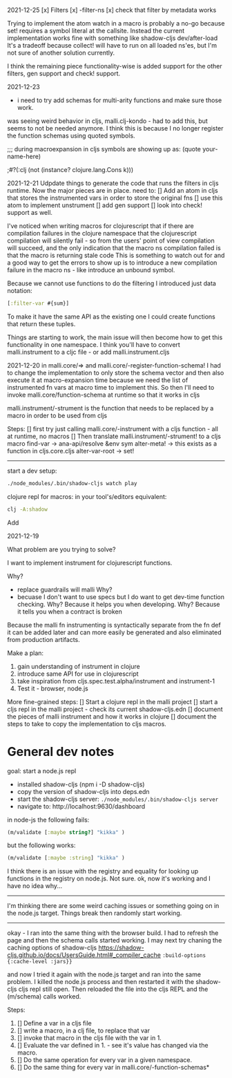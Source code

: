 2021-12-25
[x] Filters
  [x] -filter-ns
  [x] check that filter by metadata works

Trying to implement the atom watch in a macro is probably a no-go because set! requires a symbol literal at the callsite.
Instead the current implementation works fine with something like shadow-cljs dev/after-load
It's a tradeoff because collect! will have to run on all loaded ns'es, but I'm not sure of another solution currently.

I think the remaining piece functionality-wise is added support for the other filters, gen support and check! support.

2021-12-23

- i need to try add schemas for multi-arity functions and make sure those work.

was seeing weird behavior in cljs, malli.clj-kondo - had to add this, but seems to not be needed anymore.
I think this is because I no longer register the function schemas using quoted symbols.

;;; during macroexpansion in cljs symbols are showing up as: (quote your-name-here)

;#?(:clj (not (instance? clojure.lang.Cons k)))

2021-12-21
Udpdate things to generate the code that runs the filters in cljs runtime.
Now the major pieces are in place. need to:
[] Add an atom in cljs that stores the instrumented vars in order to store the original fns
[] use this atom to implement unstrument
[] add gen support
[] look into check! support as well.

I've noticed when writing macros for clojurescript that if there are compilation failures in the 
clojure namespace that the clojurescript compilation will silently fail - so from the users' point of view compilation 
will succeed, and the only indication that the macro ns compilation failed is that the macro is returning stale code 
This is something to watch out for and a good way to get the errors to show up is to introduce a new compilation failure
in the macro ns - like introduce an unbound symbol.

Because we cannot use functions to do the filtering I introduced just data notation:
```clojure
[:filter-var #{sum}]
```
To make it have the same API as the existing one I could create functions that return these tuples.


Things are starting to work, the main issue will then become how to get this functionality in one namespace. I think 
you'll have to convert malli.instrument to a cljc file - or add malli.instrument.cljs 

2021-12-20
in malli.core/=> and malli.core/-register-function-schema!
I had to change the implementation to only store the schema vector and then also execute it at macro-expansion time 
because we need the list of instrumented fn vars at macro time to implement this.
So then I'll need to invoke malli.core/function-schema at runtime so that it works in cljs

malli.instrument/-strument is the function that needs to be replaced by a macro in order to 
be used from cljs

Steps:
[] first try just calling malli.core/-instrument with a cljs function - all at runtime, no
macros
[] Then translate malli.instrument/-strument! to a cljs macro
find-var -> ana-api/resolve &env sym
alter-meta! ->  this exists as a function in cljs.core.cljs
alter-var-root -> set!

-------------------------

start a dev setup:
```bash
./node_modules/.bin/shadow-cljs watch play
```

clojure repl for macros:
in your tool's/editors equivalent:

```bash
clj -A:shadow
```

Add 

2021-12-19

What problem are you trying to solve?

I want to implement instrument for clojurescript functions.

Why? 
- replace guardrails will malli
Why?
- becuase I don't want to use specs but I do want to get dev-time function checking.
Why?
Because it helps you when developing.
Why?
Because it tells you when a contract is broken

Because the malli fn instrumenting is syntactically separate from the fn def it can be added later and can more easily 
be generated and also eliminated from production artifacts.

Make a plan:
1. gain understanding of instrument in clojure 
2. introduce same API for use in clojurescript
3. take inspiration from cljs.spec.test.alpha/instrument and instrument-1
4. Test it - browser, node.js

More fine-grained steps:
[] Start a clojure repl in the malli project
[] start a cljs repl in the malli project - check its current shadow-cljs.edn
[] document the pieces of malli instrument and how it works in clojure
[] document the steps to take to copy the implementation to cljs macros.

# General dev notes

goal: start a node.js repl 

- installed shadow-cljs (npm i -D shadow-cljs)
- copy the version of shadow-cljs into deps.edn
- start the shadow-cljs server: `./node_modules/.bin/shadow-cljs server`
- navigate to: http://localhost:9630/dashboard

in node-js the following fails:

```clojure 
(m/validate [:maybe string?] "kikka" )
```
but the following works:

```clojure 
(m/validate [:maybe :string] "kikka" )
```
I think there is an issue with the registry and equality for looking up functions in the registry on node.js.
Not sure.
ok, now it's working and I have no idea why...

--- 
I'm thinking there are some weird caching issues or something going on in the node.js target. 
Things break then randomly start working.


---- 

okay - I ran into the same thing with the browser build. I had to refresh the page and then
the schema calls started working.
I may next try chaning the caching options of shadow-cljs
https://shadow-cljs.github.io/docs/UsersGuide.html#_compiler_cache
`:build-options {:cache-level :jars}}`

and now I tried it again with the node.js target and ran into the same problem. I killed the node.js
process and then restarted it with the shadow-cljs cljs repl still open.
Then reloaded the file into the cljs REPL and the (m/schema) calls worked.


Steps:
1. [] Define a var in a cljs file
2. [] write a macro, in a clj file, to replace that var 
3. [] invoke that macro in the cljs file with the var in 1.
4. [] Evaluate the var defined in 1. - see it's value has changed via the macro.
5. [] Do the same operation for every var in a given namespace.
6. [] Do the same thing for every var in malli.core/-function-schemas*
